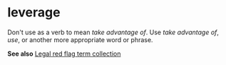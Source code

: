 # leverage

Don't use as a verb to mean *take advantage of*. Use *take advantage of*, *use*, or another more appropriate word or phrase.

**See also** [Legal red flag term collection](/style-guide/a-z-word-list-term-collections/term-collections/legal-red-flag-terms)
